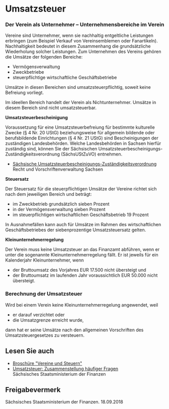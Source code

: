 # Umsatzsteuer

### Der Verein als Unternehmer – Unternehmensbereiche im Verein

Vereine sind Unternehmer, wenn sie nachhaltig entgeltliche Leistungen erbringen (zum Beispiel Verkauf von Vereinsemblemen oder Fanartikeln). Nachhaltigkeit bedeutet in diesem Zusammenhang die grundsätzliche Wiederholung solcher Leistungen. Zum Unternehmen des Vereins gehören die Umsätze der folgenden Bereiche:

* Vermögensverwaltung
* Zweckbetriebe
* steuerpflichtige wirtschaftliche Geschäftsbetriebe

Umsätze in diesen Bereichen sind umsatzsteuerpflichtig, soweit keine Befreiung vorliegt.

Im ideellen Bereich handelt der Verein als Nichtunternehmer. Umsätze in diesem Bereich sind nicht umsatzsteuerbar.

**Umsatzsteuerbescheinigung**

Voraussetzung für eine Umsatzsteuerbefreiung für bestimmte kulturelle Zwecke (§ 4 Nr. 20 UStG) beziehungsweise für allgemein bildende oder berufsbildende Einrichtungen (§ 4 Nr. 21 UStG) sind Bescheinigungen der zuständigen Landesbehörden. Welche Landesbehörden in Sachsen hierfür zuständig sind, können Sie der Sächsischen Umsatzsteuerbescheinigungs-Zuständigkeitsverordnung (SächsUStZuVO) entnehmen.

* [Sächsische Umsatzsteuerbescheinigungs-Zuständigkeitsverordnung](https://revosax.sachsen.de/vorschrift/11177)  
  Recht und Vorschriftenverwaltung Sachsen

**Steuersatz**

Der Steuersatz für die steuerpflichtigen Umsätze der Vereine richtet sich nach dem jeweiligen Bereich und beträgt:

* im Zweckbetrieb grundsätzlich sieben Prozent
* in der Vermögensverwaltung sieben Prozent
* im steuerpflichtigen wirtschaftlichen Geschäftsbetrieb 19 Prozent

In Ausnahmefällen kann auch für Umsätze im Rahmen des wirtschaftlichen Geschäftsbetriebes der siebenprozentige Umsatzsteuersatz gelten.

**Kleinunternehmerregelung**

Der Verein muss keine Umsatzsteuer an das Finanzamt abführen, wenn er unter die sogenannte Kleinunternehmerregelung fällt. Er ist jeweils für ein Kalenderjahr Kleinunternehmer, wenn

* der Bruttoumsatz des Vorjahres EUR 17.500 nicht übersteigt und
* der Bruttoumsatz im laufenden Jahr voraussichtlich EUR 50.000 nicht übersteigt.

### Berechnung der Umsatzsteuer

Wird bei einem Verein keine Kleinunternehmerregelung angewendet, weil

* er darauf verzichtet oder
* die Umsatzgrenze erreicht wurde,

dann hat er seine Umsätze nach den allgemeinen Vorschriften des Umsatzsteuergesetzes zu versteuern.

## Lesen Sie auch

* [Broschüre "Vereine und Steuern"](https://publikationen.sachsen.de/bdb/artikel/11465 "SMF: Broschüre \"Vereine und Steuern - Informationen über die Besteuerung gemeinnütziger Vereine\" (publikationen.sachsen.de)")
* [Umsatzsteuer: Zusammenstellung häufiger Fragen](https://publikationen.sachsen.de/bdb/artikel/20115)  
  Sächsisches Staatsministerium der Finanzen

## Freigabevermerk

Sächsisches Staatsministerium der Finanzen. 18.09.2018
